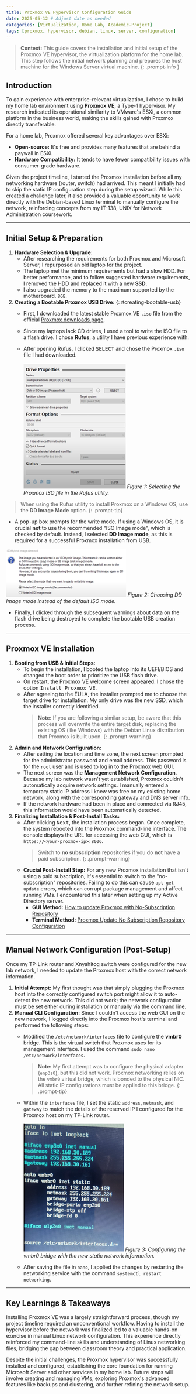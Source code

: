 ```yaml
---
title: Proxmox VE Hypervisor Configuration Guide
date: 2025-05-12 # Adjust date as needed
categories: [Virtualization, Home Lab, Academic-Project]
tags: [proxmox, hypervisor, debian, linux, server, configuration]
---
```


> **Context:** This guide covers the installation and initial setup of the Proxmox VE hypervisor, the virtualization platform for the home lab. This step follows the initial network planning and prepares the host machine for the Windows Server virtual machine.
{: .prompt-info }

## Introduction

To gain experience with enterprise-relevant virtualization, I chose to build my home lab environment using **Proxmox VE**, a Type-1 hypervisor. My research indicated its operational similarity to VMware's ESXi, a common platform in the business world, making the skills gained with Proxmox directly transferable.

For a home lab, Proxmox offered several key advantages over ESXi:
* **Open-source:** It's free and provides many features that are behind a paywall in ESXi.
* **Hardware Compatibility:** It tends to have fewer compatibility issues with consumer-grade hardware.

Given the project timeline, I started the Proxmox installation before all my networking hardware (router, switch) had arrived. This meant I initially had to skip the static IP configuration step during the setup wizard. While this created a challenge later, it also provided a valuable opportunity to work directly with the Debian-based Linux terminal to manually configure the network, reinforcing concepts from my IT-138, UNIX for Network Administration coursework.

---

## Initial Setup & Preparation

1.  **Hardware Selection & Upgrade:**
    * After researching the requirements for both Proxmox and Microsoft Server, I repurposed an old laptop for the project.
    * The laptop met the minimum requirements but had a slow HDD. For better performance, and to follow suggested hardware requirements, I removed the HDD and replaced it with a new **SSD**.
    * I also upgraded the memory to the maximum supported by the motherboard. `8GB`.
2.  **Creating a Bootable Proxmox USB Drive:** 
{: #creating-bootable-usb}
    * First, I downloaded the latest stable Proxmox VE `.iso` file from the official [Proxmox downloads page](https://www.proxmox.com/en/downloads).
    * Since my laptops lack CD drives, I used a tool to write the ISO file to a flash drive. I chose **Rufus**, a utility I have previous experience with.
    * After opening Rufus, I clicked <kbd>SELECT</kbd> and chose the Proxmox `.iso` file I had downloaded.

        ![Selecting Proxmox ISO in Rufus](/assets/img/posts/proxmox-hypervisor/proxmox-hypervisor-img1.png)
        *Figure 1: Selecting the Proxmox ISO file in the Rufus utility.*

> When using the Rufus utility to install Proxmox on a Windows OS, use the **DD Image Mode** option.
{: .prompt-tip}
  * A pop-up box prompts for the write mode. If using a Windows OS, it is crucial **not** to use the recommended "ISO Image mode", which is checked by default. Instead, I selected **DD Image mode**, as this is required for a successful Proxmox installation from USB.

  ![Selecting DD Image Mode in Rufus](/assets/img/posts/proxmox-hypervisor/proxmox-hypervisor-img2.png)
  *Figure 2: Choosing DD Image mode instead of the default ISO mode.*

  * Finally, I clicked through the subsequent warnings about data on the flash drive being destroyed to complete the bootable USB creation process.

---

## Proxmox VE Installation

1.  **Booting from USB & Initial Steps:**
    * To begin the installation, I booted the laptop into its UEFI/BIOS and changed the boot order to prioritize the USB flash drive.
    * On restart, the Proxmox VE welcome screen appeared. I chose the option <kbd>Install Proxmox VE</kbd>.
    * After agreeing to the EULA, the installer prompted me to choose the target drive for installation. My only drive was the new SSD, which the installer correctly identified.
        > **Note:** If you are following a similar setup, be aware that this process will overwrite the entire target disk, replacing the existing OS (like Windows) with the Debian Linux distribution that Proxmox is built upon.
        {: .prompt-warning}
2.  **Admin and Network Configuration:**
    * After setting the location and time zone, the next screen prompted for the administrator password and email address. This password is for the `root` user and is used to log in to the Proxmox web GUI.
    * The next screen was the **Management Network Configuration**. Because my lab network wasn't yet established, Proxmox couldn't automatically acquire network settings. I manually entered a temporary static IP address I knew was free on my existing home network, along with the corresponding gateway and DNS server info.
    * If the network hardware had been in place and connected via RJ45, this information would have been automatically detected.
3.  **Finalizing Installation & Post-Install Tasks:**
    * After clicking <kbd>Next</kbd>, the installation process began. Once complete, the system rebooted into the Proxmox command-line interface. The console displays the URL for accessing the web GUI, which is `https://<your-proxmox-ip>:8006`.
        > Switch to **no subscription** repositories if you do **not** have a paid subscription.
        {: .prompt-warning}
    * **Crucial Post-Install Step:** For any new Proxmox installation that isn't using a paid subscription, it's essential to switch to the "no-subscription" repositories. Failing to do this can cause `apt-get update` errors, which can corrupt package management and affect running VMs. I encountered this later when setting up my Active Directory server.
        * **GUI Method:** [How to update Proxmox with No-Subscription Repository](https://www.youtube.com/watch?v=5ftWGupG66A)
        * **Terminal Method:** [Proxmox Update No Subscription Repository Configuration](https://www.youtube.com/watch?v=DzHRhu3On7o)

---

## Manual Network Configuration (Post-Setup)

Once my TP-Link router and Xnyahitog switch were configured for the new lab network, I needed to update the Proxmox host with the correct network information.

1.  **Initial Attempt:** My first thought was that simply plugging the Proxmox host into the correctly configured switch port might allow it to auto-detect the new network. This did not work; the network configuration must be set either during installation or manually via the command line.
2.  **Manual CLI Configuration:**
    Since I couldn't access the web GUI on the new network, I logged directly into the Proxmox host's terminal and performed the following steps:
    * Modified the `/etc/network/interfaces` file to configure the **vmbr0** bridge. This is the virtual switch that Proxmox uses for its management interface. I used the command `sudo nano /etc/network/interfaces`.
        > **Note:** My first attempt was to configure the physical adapter (`enp3s0`), but this did not work. Proxmox networking relies on the `vmbr0` virtual bridge, which is bonded to the physical NIC. All static IP configurations must be applied to this bridge.
        {: .prompt-tip}
    * Within the `interfaces` file, I set the static `address`, `netmask`, and `gateway` to match the details of the reserved IP I configured for the Proxmox host on my TP-Link router.

        ![Editing the /etc/network/interfaces file](/assets/img/posts/proxmox-hypervisor/proxmox-hypervisor-img3.png)
        *Figure 3: Configuring the vmbr0 bridge with the new static network information.*

    * After saving the file in `nano`, I applied the changes by restarting the networking service with the command `systemctl restart networking`.

---

## Key Learnings & Takeaways

Installing Proxmox VE was a largely straightforward process, though my project timeline required an unconventional workflow. Having to install the hypervisor before the network was finalized led to a valuable hands-on exercise in manual Linux network configuration. This experience directly reinforced my command-line skills and understanding of Linux networking files, bridging the gap between classroom theory and practical application.

Despite the initial challenges, the Proxmox hypervisor was successfully installed and configured, establishing the core foundation for running Microsoft Server and other services in my home lab. Future steps will involve creating and managing VMs, exploring Proxmox's advanced features like backups and clustering, and further refining the network setup.
